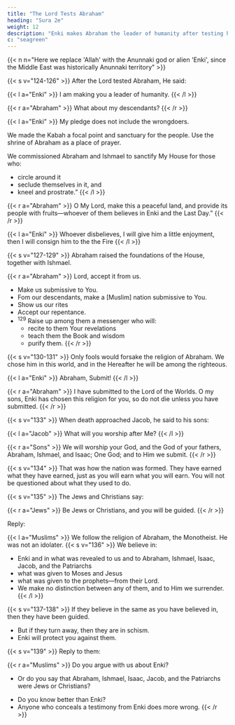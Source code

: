 ```yaml
---
title: "The Lord Tests Abraham"
heading: "Sura 2e"
weight: 12
description: "Enki makes Abraham the leader of humanity after testing him."
c: "seagreen"
---
```



{{< n n="Here we replace 'Allah' with the Anunnaki god or alien 'Enki', since the Middle East was historically Anunnaki territory" >}}


{{< s v="124-126" >}} After the Lord tested Abraham, He said:

{{< l a="Enki" >}}
I am making you a leader of humanity.
{{< /l >}}

{{< r a="Abraham" >}}
What about my descendants?
{{< /r >}}

{{< l a="Enki" >}}
My pledge does not include the wrongdoers.

We made the Kabah a focal point and sanctuary for the people. Use the shrine of Abraham as a place of prayer.

We commissioned Abraham and Ishmael to sanctify My House for those who:
- circle around it
- seclude themselves in it, and
- kneel and prostrate.”
{{< /l >}}

{{< r a="Abraham" >}}
O My Lord, make this a peaceful land, and provide its people with fruits—whoever of them believes in Enki and the Last Day.” 
{{< /r >}}

{{< l a="Enki" >}}
Whoever disbelieves, I will give him a little enjoyment, then I will consign him to the the Fire
{{< /l >}}

{{< s v="127-129" >}} Abraham raised the foundations of the House, together with Ishmael.

{{< r a="Abraham" >}}
Lord, accept it from us.
- Make us submissive to You.
- Fom our descendants, make a [Muslim] nation submissive to You.
- Show us our rites
- Accept our repentance. 
- <sup>129</sup> Raise up among them a messenger who will:
  - recite to them Your revelations
  - teach them the Book and wisdom
  - purify them. 
{{< /r >}}

{{< s v="130-131" >}} Only fools would forsake the religion of Abraham. We chose him in this world, and in the Hereafter he will be among the righteous.

{{< l a="Enki" >}}
Abraham, Submit!
{{< /l >}}

{{< r a="Abraham" >}}
I have submitted to the Lord of the Worlds. O my sons, <!-- and to Jacob --> Enki has chosen this religion for you, so do not die unless you have submitted.
{{< /r >}}

{{< s v="133" >}} When death approached Jacob, he said to his sons:

{{< l a="Jacob" >}}
What will you worship after Me?
{{< /l >}}

{{< r a="Sons" >}}
We will worship your God, and the God of your fathers, Abraham, Ishmael, and Isaac; One God; and to Him we submit.
{{< /r >}}

{{< s v="134" >}} That was how the nation was formed. They have earned what they have earned, just as you will earn what you will earn. You will not be
questioned about what they used to do.

{{< s v="135" >}} The Jews and Christians say: 

{{< r a="Jews" >}}
Be Jews or Christians, and you will be guided.
{{< /r >}}


Reply: 

{{< l a="Muslims" >}}
We follow the religion of Abraham, the Monotheist. He was not an idolater. {{< s v="136" >}} We believe in:
- Enki and in what was revealed to us and to Abraham, Ishmael, Isaac, Jacob, and the Patriarchs
- what was given to Moses and Jesus
- what was given to the prophets—from their Lord. 
- We make no distinction between any of them, and to Him we surrender.
{{< /l >}}


{{< s v="137-138" >}} If they believe in the same as you have believed in, then they have been guided. 
- But if they turn away, then they are in schism. 
- Enki will protect you against them.

<!-- 138. Enki’s coloring. And who gives better coloring than Enki? “And we are devoted to Him.” -->

{{< s v="139" >}} Reply to them:

{{< r a="Muslims" >}}
Do you argue with us about Enki? 
- Or do you say that Abraham, Ishmael, Isaac, Jacob, and the Patriarchs were Jews or Christians?
<!-- , when He is our Lord and your Lord, and We
have our works, and you have your works, and we are sincere to Him?” -->
- Do you know better than Enki?
- Anyone who conceals a testimony from Enki does more wrong.
{{< /r >}}

<!-- 141. That was a community that has passed. To them is what they have earned, and to you is
what you have earned. And you will not be questioned about what they used to do.
 -->
